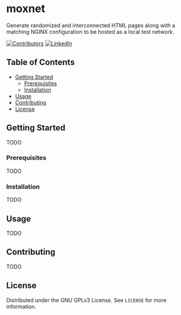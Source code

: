 # moxnet
Generate randomized and interconnected HTML pages along with a matching NGINX configuration to be hosted as a local test network.

[![Contributors][contributors-shield]][contributors-url]
[![LinkedIn][linkedin-shield]][linkedin-url]

<!-- TABLE OF CONTENTS -->
## Table of Contents

* [Getting Started](#getting-started)
  * [Prerequisites](#prerequisites)
  * [Installation](#installation)
* [Usage](#usage)
* [Contributing](#contributing)
* [License](#license)


## Getting Started
TODO

### Prerequisites
TODO

### Installation
TODO
## Usage
TODO

## Contributing
TODO

## License
Distributed under the GNU GPLv3 License. See `LICENSE` for more information.

<!-- MARKDOWN LINKS & IMAGES -->
<!-- https://www.markdownguide.org/basic-syntax/#reference-style-links -->
[contributors-shield]: https://img.shields.io/github/contributors/INNOVINATI/moxnet
[contributors-url]: https://github.com/INNOVINATI/moxnet/graphs/contributors
[linkedin-shield]: https://img.shields.io/badge/-LinkedIn-black.svg?style=flat-square&logo=linkedin&colorB=555
[linkedin-url]: https://linkedin.com/company/innovinati

